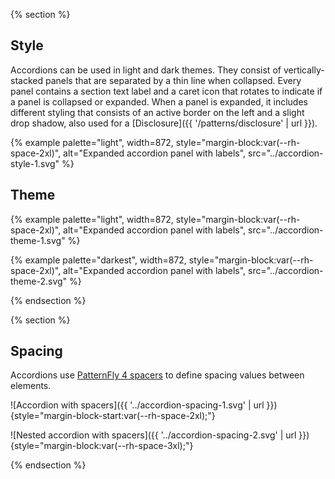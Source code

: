 {% section %}
## Style

Accordions can be used in light and dark themes. They consist of 
vertically-stacked panels that are separated by a thin line when collapsed. 
Every panel contains a section text label and a caret icon that rotates to 
indicate if a panel is collapsed or expanded. When a panel is expanded, it 
includes different styling that consists of an active border on the left and a 
slight drop shadow, also used for a [Disclosure]({{ '/patterns/disclosure' | url 
}}).

{% example palette="light",
           width=872,
           style="margin-block:var(--rh-space-2xl)",
           alt="Expanded accordion panel with labels",
           src="../accordion-style-1.svg" %}

## Theme

{% example palette="light",
           width=872,
           style="margin-block:var(--rh-space-2xl)",
           alt="Expanded accordion panel with labels",
           src="../accordion-theme-1.svg" %}

{% example palette="darkest",
           width=872,
           style="margin-block:var(--rh-space-2xl)",
           alt="Expanded accordion panel with labels",
           src="../accordion-theme-2.svg" %}

{% endsection %}

{% section %}
## Spacing

Accordions use [PatternFly 4 spacers][spacers] to define spacing values between 
elements.

![Accordion with spacers]({{ '../accordion-spacing-1.svg' | url }}) {style="margin-block-start:var(--rh-space-2xl);"}

![Nested accordion with spacers]({{ '../accordion-spacing-2.svg' | url }}) {style="margin-block:var(--rh-space-3xl);"}

[spacers]: https://www.patternfly.org/v4/guidelines/spacers
{% endsection %}
